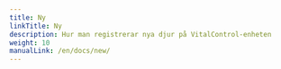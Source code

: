 ```yaml
---
title: Ny
linkTitle: Ny
description: Hur man registrerar nya djur på VitalControl-enheten
weight: 10
manualLink: /en/docs/new/
---
```

<script>
  window.location.href = "/en/docs/new/";
</script>
